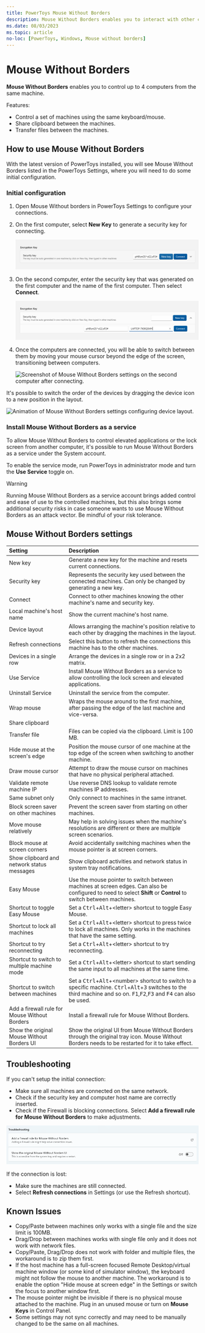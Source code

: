 ```yaml
---
title: PowerToys Mouse Without Borders
description: Mouse Without Borders enables you to interact with other computers from the same keyboard and mouse, sharing clipboard contents and files between the machines.
ms.date: 08/03/2023
ms.topic: article
no-loc: [PowerToys, Windows, Mouse without borders]
---
```


# Mouse Without Borders

**Mouse Without Borders** enables you to control up to 4 computers from the same machine.

Features:

- Control a set of machines using the same keyboard/mouse.
- Share clipboard between the machines.
- Transfer files between the machines.

## How to use Mouse Without Borders

With the latest version of PowerToys installed, you will see Mouse Without Borders listed in the PowerToys Settings, where you will need to do some initial configuration.

### Initial configuration

1. Open Mouse Without borders in PowerToys Settings to configure your connections.

2. On the first computer, select **New Key** to generate a security key for connecting.

    ![Screenshot of Mouse Without Borders settings after pressing New Key.](../images/powertoys-mouse-without-borders-press-new-key.png)

3. On the second computer, enter the security key that was generated on the first computer and the name of the first computer. Then select **Connect**.

    ![Screenshot of Mouse Without Borders settings after entering the first computer information.](../images/powertoys-mouse-without-borders-enter-security-key.png)

4. Once the computers are connected, you will be able to switch between them by moving your mouse cursor beyond the edge of the screen, transitioning between computers.

    <!-- ![Screenshot of Mouse Without Borders settings on the first computer after connecting.](../images/powertoys-mouse-without-borders-after-connect-1.png) -->

    ![Screenshot of Mouse Without Borders settings on the second computer after connecting.](../images/powertoys-mouse-without-borders-after-connect-2.png)

It's possible to switch the order of the devices by dragging the device icon to a new position in the layout.

   ![Animation of Mouse Without Borders settings configuring device layout.](../images/powertoys-mouse-without-borders-drag-device-layout.gif)

### Install Mouse Without Borders as a service

To allow Mouse Without Borders to control elevated applications or the lock screen from another computer, it's possible to run Mouse Without Borders as a service under the System account.

To enable the service mode, run PowerToys in administrator mode and turn the **Use Service** toggle on.

> [!WARNING]
> Running Mouse Without Borders as a service account brings added control and ease of use to the controlled machines, but this also brings some additional security risks in case someone wants to use Mouse Without Borders as an attack vector. Be mindful of your risk tolerance.

## Mouse Without Borders settings

| Setting | Description |
| :-- | :-- |
| New key | Generate a new key for the machine and resets current connections. |
| Security key | Represents the security key used between the connected machines. Can only be changed by generating a new key. |
| Connect | Connect to other machines knowing the other machine's name and security key. |
| Local machine's host name | Show the current machine's host name. |
| Device layout | Allows arranging the machine's position relative to each other by dragging the machines in the layout. |
| Refresh connections | Select this button to refresh the connections this machine has to the other machines.
| Devices in a single row | Arrange the devices in a single row or in a 2x2 matrix. |
| Use Service | Install Mouse Without Borders as a service to allow controlling the lock screen and elevated applications. |
| Uninstall Service | Uninstall the service from the computer. |
| Wrap mouse | Wraps the mouse around to the first machine, after passing the edge of the last machine and vice-versa. |
| Share clipboard |  |
| Transfer file | Files can be copied via the clipboard. Limit is 100 MB. |
| Hide mouse at the screen's edge | Position the mouse cursor of one machine at the top edge of the screen when switching to another machine. |
| Draw mouse cursor | Attempt to draw the mouse cursor on machines that have no physical peripheral attached. |
| Validate remote machine IP | Use reverse DNS lookup to validate remote machines IP addresses. |
| Same subnet only | Only connect to machines in the same intranet. |
| Block screen saver on other machines | Prevent the screen saver from starting on other machines. |
| Move mouse relatively | May help in solving issues when the machine's resolutions are different or there are multiple screen scenarios. |
| Block mouse at screen corners | Avoid accidentally switching machines when the mouse pointer is at screen corners. |
| Show clipboard and network status messages | Show clipboard activities and network status in system tray notifications. |
| Easy Mouse | Use the mouse pointer to switch between machines at screen edges. Can also be configured to need to select **Shift** or **Control** to switch between machines. |
| Shortcut to toggle Easy Mouse | Set a <kbd>Ctrl</kbd>+<kbd>Alt</kbd>+\<letter> shortcut to toggle Easy Mouse. |
| Shortcut to lock all machines | Set a <kbd>Ctrl</kbd>+<kbd>Alt</kbd>+\<letter> shortcut to press twice to lock all machines. Only works in the machines that have the same setting. |
| Shortcut to try reconnecting | Set a <kbd>Ctrl</kbd>+<kbd>Alt</kbd>+\<letter> shortcut to try reconnecting. |
| Shortcut to switch to multiple machine mode | Set a <kbd>Ctrl</kbd>+<kbd>Alt</kbd>+\<letter> shortcut to start sending the same input to all machines at the same time. |
| Shortcut to switch between machines | Set a <kbd>Ctrl</kbd>+<kbd>Alt</kbd>+\<number> shortcut to switch to a specific machine. <kbd>Ctrl</kbd>+<kbd>Alt</kbd>+<kbd>3</kbd> switches to the third machine and so on. <kbd>F1</kbd>,<kbd>F2</kbd>,<kbd>F3</kbd> and <kbd>F4</kbd> can also be used. |
| Add a firewall rule for Mouse Without Borders | Install a firewall rule for Mouse Without Borders. |
| Show the original Mouse Without Borders UI | Show the original UI from Mouse Without Borders through the original tray icon. Mouse Without Borders needs to be restarted for it to take effect. |

## Troubleshooting

If you can't setup the initial connection:

- Make sure all machines are connected on the same network.
- Check if the security key and computer host name are correctly inserted.
- Check if the Firewall is blocking connections. Select **Add a firewall rule for Mouse Without Borders** to make adjustments.

![Screenshot of Mouse Without Borders troubleshooting section](../images/powertoys-mouse-without-borders-settings-troubleshooting.png)

If the connection is lost:

- Make sure the machines are still connected.
- Select **Refresh connections** in Settings (or use the Refresh shortcut).

## Known Issues

- Copy/Paste between machines only works with a single file and the size limit is 100MB.
- Drag/Drop between machines works with single file only and it does not work with network files.
- Copy/Paste, Drag/Drop does not work with folder and multiple files, the workaround is to zip them first.
- If the host machine has a full-screen focused Remote Desktop/virtual machine window (or some kind of simulator window), the keyboard might not follow the mouse to another machine. The workaround is to enable the option "Hide mouse at screen edge" in the Settings or switch the focus to another window first.
- The mouse pointer might be invisible if there is no physical mouse attached to the machine. Plug in an unused mouse or turn on **Mouse Keys** in Control Panel.
- Some settings may not sync correctly and may need to be manually changed to be the same on all machines.

